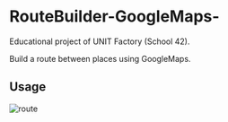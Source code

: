 # RouteBuilder-GoogleMaps-

Educational project of UNIT Factory (School 42).

Build a route between places using GoogleMaps.

## Usage
![route](https://user-images.githubusercontent.com/37272454/50496471-e781ca80-0a38-11e9-8a93-4168d777f257.gif)
